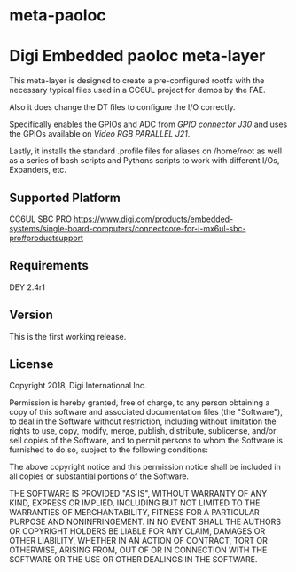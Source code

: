 # meta-paoloc

Digi Embedded paoloc meta-layer
===============================

This meta-layer is designed to create a pre-configured rootfs
with the necessary typical files used in a CC6UL project for
demos by the FAE.

Also it does change the DT files to configure the I/O correctly.

Specifically enables the GPIOs and ADC from *GPIO connector J30* and
uses the GPIOs available on *Video RGB PARALLEL J21*.

Lastly, it installs the standard .profile files for aliases on /home/root
as well as a series of bash scripts and Pythons scripts to work with
different I/Os, Expanders, etc.


Supported Platform
------------------
CC6UL SBC PRO
https://www.digi.com/products/embedded-systems/single-board-computers/connectcore-for-i-mx6ul-sbc-pro#productsupport


Requirements
------------
DEY 2.4r1


Version
-------
This is the first working release.


License
-------
Copyright 2018, Digi International Inc.

Permission is hereby granted, free of charge, to any person obtaining a copy
of this software and associated documentation files (the "Software"), to deal
in the Software without restriction, including without limitation the rights
to use, copy, modify, merge, publish, distribute, sublicense, and/or sell
copies of the Software, and to permit persons to whom the Software is
furnished to do so, subject to the following conditions:

The above copyright notice and this permission notice shall be included in
all copies or substantial portions of the Software.

THE SOFTWARE IS PROVIDED "AS IS", WITHOUT WARRANTY OF ANY KIND, EXPRESS OR
IMPLIED, INCLUDING BUT NOT LIMITED TO THE WARRANTIES OF MERCHANTABILITY,
FITNESS FOR A PARTICULAR PURPOSE AND NONINFRINGEMENT. IN NO EVENT SHALL THE
AUTHORS OR COPYRIGHT HOLDERS BE LIABLE FOR ANY CLAIM, DAMAGES OR OTHER
LIABILITY, WHETHER IN AN ACTION OF CONTRACT, TORT OR OTHERWISE, ARISING FROM,
OUT OF OR IN CONNECTION WITH THE SOFTWARE OR THE USE OR OTHER DEALINGS IN
THE SOFTWARE.
